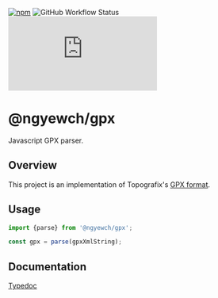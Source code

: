 [![npm](https://img.shields.io/npm/v/@ngyewch/gpx)](https://www.npmjs.com/package/@ngyewch/gpx)
![GitHub Workflow Status](https://img.shields.io/github/actions/workflow/status/ngyewch/gpx.js/CI.yml)
![GitHub last commit](https://img.shields.io/github/last-commit/ngyewch/gpx.js)

# @ngyewch/gpx

Javascript GPX parser.

## Overview

This project is an implementation of Topografix's [GPX format](https://www.topografix.com/gpx.asp).

## Usage

```typescript
import {parse} from '@ngyewch/gpx';

const gpx = parse(gpxXmlString);
```

## Documentation

[Typedoc](./typedoc/index.html)
